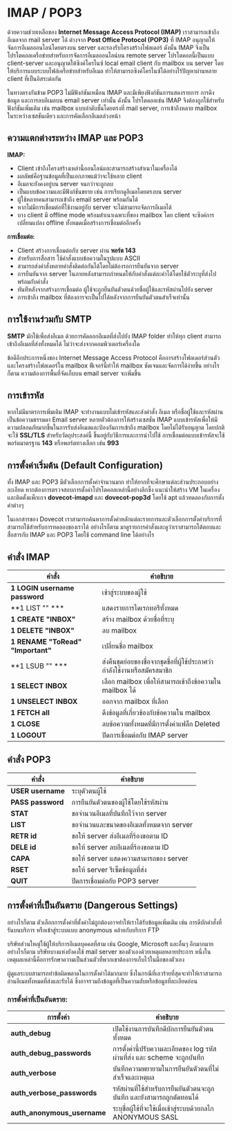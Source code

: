 # IMAP / POP3

ด้วยความช่วยเหลือของ **Internet Message Access Protocol (IMAP)** เราสามารถเข้าถึงอีเมลจาก mail server ได้ ต่างจาก **Post Office Protocol (POP3)** ที่ IMAP อนุญาตให้จัดการอีเมลออนไลน์โดยตรงบน server และรองรับโครงสร้างโฟลเดอร์ ดังนั้น IMAP จึงเป็นโปรโตคอลเครือข่ายสำหรับการจัดการอีเมลออนไลน์บน remote server โปรโตคอลนี้เป็นแบบ client-server และอนุญาตให้ซิงค์โครไนซ์ local email client กับ mailbox บน server โดยให้บริการแบบระบบไฟล์เครือข่ายสำหรับอีเมล ทำให้สามารถซิงค์โครไนซ์ได้อย่างไร้ปัญหาผ่านหลาย client ที่เป็นอิสระต่อกัน

ในทางตรงกันข้าม POP3 ไม่มีฟังก์ชันเหมือน IMAP และมีเพียงฟังก์ชันการแสดงรายการ การดึงข้อมูล และการลบอีเมลบน email server เท่านั้น ดังนั้น โปรโตคอลเช่น IMAP จึงต้องถูกใช้สำหรับฟังก์ชันเพิ่มเติม เช่น mailbox แบบลำดับชั้นโดยตรงที่ mail server, การเข้าถึงหลาย mailbox ในระหว่างเซสชันเดียว และการคัดเลือกอีเมลล่วงหน้า

## ความแตกต่างระหว่าง IMAP และ POP3

**IMAP:**
- Client เข้าถึงโครงสร้างเหล่านี้ออนไลน์และสามารถสร้างสำเนาในเครื่องได้
- ผลลัพธ์คือฐานข้อมูลที่เป็นเอกภาพแม้ว่าจะใช้หลาย client
- อีเมลจะยังคงอยู่บน server จนกว่าจะถูกลบ
- เป็นแบบข้อความและมีฟังก์ชันขยาย เช่น การเรียกดูอีเมลโดยตรงบน server
- ผู้ใช้หลายคนสามารถเข้าถึง email server พร้อมกันได้
- หากไม่มีการเชื่อมต่อที่ใช้งานอยู่กับ server จะไม่สามารถจัดการอีเมลได้
- บาง client มี offline mode พร้อมสำเนาเฉพาะที่ของ mailbox โดย client จะซิงค์การเปลี่ยนแปลง offline ทั้งหมดเมื่อสร้างการเชื่อมต่ออีกครั้ง

**การเชื่อมต่อ:**
- Client สร้างการเชื่อมต่อกับ server ผ่าน **พอร์ต 143**
- สำหรับการสื่อสาร ใช้คำสั่งแบบข้อความในรูปแบบ ASCII
- สามารถส่งคำสั่งหลายคำสั่งติดต่อกันได้โดยไม่ต้องรอการยืนยันจาก server
- การยืนยันจาก server ในภายหลังสามารถกำหนดให้กับคำสั่งแต่ละคำได้โดยใช้ตัวระบุที่ส่งไปพร้อมกับคำสั่ง
- ทันทีหลังจากสร้างการเชื่อมต่อ ผู้ใช้จะถูกยืนยันตัวตนด้วยชื่อผู้ใช้และรหัสผ่านไปยัง server
- การเข้าถึง mailbox ที่ต้องการจะเป็นไปได้หลังจากการยืนยันตัวตนสำเร็จเท่านั้น

## การใช้งานร่วมกับ SMTP

**SMTP** มักใช้เพื่อส่งอีเมล ด้วยการคัดลอกอีเมลที่ส่งไปยัง IMAP folder ทำให้ทุก client สามารถเข้าถึงอีเมลที่ส่งทั้งหมดได้ ไม่ว่าจะส่งจากคอมพิวเตอร์เครื่องใด 

ข้อดีอีกประการหนึ่งของ Internet Message Access Protocol คือการสร้างโฟลเดอร์ส่วนตัวและโครงสร้างโฟลเดอร์ใน mailbox ฟีเจอร์นี้ทำให้ mailbox ชัดเจนและจัดการได้ง่ายขึ้น อย่างไรก็ตาม ความต้องการพื้นที่จัดเก็บบน email server จะเพิ่มขึ้น

## การเข้ารหัส

หากไม่มีมาตรการเพิ่มเติม IMAP จะทำงานแบบไม่เข้ารหัสและส่งคำสั่ง อีเมล หรือชื่อผู้ใช้และรหัสผ่านเป็นข้อความธรรมดา Email server หลายตัวต้องการให้สร้างเซสชัน IMAP แบบเข้ารหัสเพื่อให้มีความปลอดภัยมากขึ้นในการรับส่งอีเมลและป้องกันการเข้าถึง mailbox โดยไม่ได้รับอนุญาต โดยปกติจะใช้ **SSL/TLS** สำหรับวัตถุประสงค์นี้ ขึ้นอยู่กับวิธีการและการนำไปใช้ การเชื่อมต่อแบบเข้ารหัสจะใช้พอร์ตมาตรฐาน **143** หรือพอร์ตทางเลือก เช่น **993**

## การตั้งค่าเริ่มต้น (Default Configuration)

ทั้ง IMAP และ POP3 มีตัวเลือกการตั้งค่าจำนวนมาก ทำให้ยากที่จะศึกษาแต่ละส่วนประกอบอย่างละเอียด หากต้องการตรวจสอบการตั้งค่าโปรโตคอลเหล่านี้อย่างลึกซึ้ง แนะนำให้สร้าง VM ในเครื่องและติดตั้งแพ็กเกจ **dovecot-imapd** และ **dovecot-pop3d** โดยใช้ apt แล้วทดลองกับการตั้งค่าต่างๆ

ในเอกสารของ Dovecot เราสามารถค้นหาการตั้งค่าหลักแต่ละรายการและตัวเลือกการตั้งค่าบริการที่สามารถใช้สำหรับการทดลองของเราได้ อย่างไรก็ตาม มาดูรายการคำสั่งและดูว่าเราสามารถโต้ตอบและสื่อสารกับ IMAP และ POP3 โดยใช้ command line ได้อย่างไร

## คำสั่ง IMAP

| คำสั่ง | คำอธิบาย |
|--------|----------|
| **1 LOGIN username password** | เข้าสู่ระบบของผู้ใช้ |
| **1 LIST "" *** | แสดงรายการไดเรกทอรีทั้งหมด |
| **1 CREATE "INBOX"** | สร้าง mailbox ด้วยชื่อที่ระบุ |
| **1 DELETE "INBOX"** | ลบ mailbox |
| **1 RENAME "ToRead" "Important"** | เปลี่ยนชื่อ mailbox |
| **1 LSUB "" *** | ส่งคืนชุดย่อยของชื่อจากชุดชื่อที่ผู้ใช้ประกาศว่ากำลังใช้งานหรือสมัครสมาชิก |
| **1 SELECT INBOX** | เลือก mailbox เพื่อให้สามารถเข้าถึงข้อความใน mailbox ได้ |
| **1 UNSELECT INBOX** | ออกจาก mailbox ที่เลือก |
| **1 FETCH <ID> all** | ดึงข้อมูลที่เกี่ยวข้องกับข้อความใน mailbox |
| **1 CLOSE** | ลบข้อความทั้งหมดที่มีการตั้งค่าแฟล็ก Deleted |
| **1 LOGOUT** | ปิดการเชื่อมต่อกับ IMAP server |

## คำสั่ง POP3

| คำสั่ง | คำอธิบาย |
|--------|----------|
| **USER username** | ระบุตัวตนผู้ใช้ |
| **PASS password** | การยืนยันตัวตนของผู้ใช้โดยใช้รหัสผ่าน |
| **STAT** | ขอจำนวนอีเมลที่บันทึกไว้จาก server |
| **LIST** | ขอจำนวนและขนาดของอีเมลทั้งหมดจาก server |
| **RETR id** | ขอให้ server ส่งอีเมลที่ร้องขอตาม ID |
| **DELE id** | ขอให้ server ลบอีเมลที่ร้องขอตาม ID |
| **CAPA** | ขอให้ server แสดงความสามารถของ server |
| **RSET** | ขอให้ server รีเซ็ตข้อมูลที่ส่ง |
| **QUIT** | ปิดการเชื่อมต่อกับ POP3 server |

## การตั้งค่าที่เป็นอันตราย (Dangerous Settings)

อย่างไรก็ตาม ตัวเลือกการตั้งค่าที่ตั้งค่าไม่ถูกต้องอาจทำให้เราได้รับข้อมูลเพิ่มเติม เช่น การดีบักคำสั่งที่รันบนบริการ หรือเข้าสู่ระบบแบบ anonymous คล้ายกับบริการ FTP 

บริษัทส่วนใหญ่ใช้ผู้ให้บริการอีเมลบุคคลที่สาม เช่น Google, Microsoft และอื่นๆ อีกมากมาย อย่างไรก็ตาม บริษัทบางแห่งยังคงใช้ mail server ของตัวเองด้วยเหตุผลหลายประการ หนึ่งในเหตุผลเหล่านี้คือการรักษาความเป็นส่วนตัวที่พวกเขาต้องการเก็บไว้ในมือของตัวเอง 

ผู้ดูแลระบบสามารถทำข้อผิดพลาดในการตั้งค่าได้มากมาย ซึ่งในกรณีที่เลวร้ายที่สุดจะทำให้เราสามารถอ่านอีเมลทั้งหมดที่ส่งและรับได้ ซึ่งอาจรวมถึงข้อมูลที่เป็นความลับหรือข้อมูลที่ละเอียดอ่อน 

### การตั้งค่าที่เป็นอันตราย:

| การตั้งค่า | คำอธิบาย |
|-----------|----------|
| **auth_debug** | เปิดใช้งานการบันทึกดีบักการยืนยันตัวตนทั้งหมด |
| **auth_debug_passwords** | การตั้งค่านี้ปรับความละเอียดของ log รหัสผ่านที่ส่ง และ scheme จะถูกบันทึก |
| **auth_verbose** | บันทึกความพยายามในการยืนยันตัวตนที่ไม่สำเร็จและเหตุผล |
| **auth_verbose_passwords** | รหัสผ่านที่ใช้สำหรับการยืนยันตัวตนจะถูกบันทึก และยังสามารถถูกตัดทอนได้ |
| **auth_anonymous_username** | ระบุชื่อผู้ใช้ที่จะใช้เมื่อเข้าสู่ระบบด้วยกลไก ANONYMOUS SASL |

